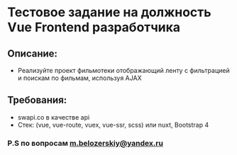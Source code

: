 # Тестовое задание на должность Vue Frontend разработчика

## Описание:
* Реализуйте проект фильмотеки отображающий ленту с фильтрацией и поискам по фильмам, используя AJAX 

## Требования:
 - swapi.co в качестве api
 - Стек: (vue, vue-route, vuex, vue-ssr, scss) или nuxt, Bootstrap 4

### P.S по вопросам m.belozerskiy@yandex.ru
